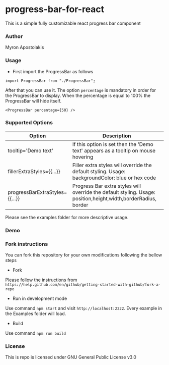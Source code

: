 # progress-bar-for-react

This is a simple fully customizable react progress bar component

### Author

Myron Apostolakis

### Usage

- First import the ProgressBar as follows

`import ProgressBar from "./ProgressBar";`

After that you can use it. The option `percentage` is mandatory in order for the ProgressBar to display. When the percentage is equal to 100% the ProgressBar will hide itself.

`<ProgressBar percentage={50} />`

### Supported Options

| Option                         | Description                                                                                                    |
| ------------------------------ | -------------------------------------------------------------------------------------------------------------- |
| tooltip='Demo text'            | If this option is set then the 'Demo text' appears as a tooltip on mouse hovering                              |
| fillerExtraStyles={{...}}      | Filler extra styles will override the default styling. Usage: backgroundColor: blue or hex code                |
| progressBarExtraStyles={{...}} | Progress Bar extra styles will override the default styling. Usage: position,height,width,borderRadius, border |

Please see the examples folder for more descriptive usage.

### Demo

### Fork instructions

You can fork this repository for your own modifications following the bellow steps

- Fork

Please follow the instructions from `https://help.github.com/en/github/getting-started-with-github/fork-a-repo`

- Run in development mode

Use command `npm start` and visit `http://localhost:2222`. Every example in the Examples folder will load.

- Build

Use command `npm run build`

### License

This is repo is licensed under GNU General Public License v3.0
